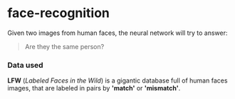 # face-recognition

Given two images from human faces, the neural network will try to answer:
> Are they the same person?

### Data used

**LFW** (*Labeled Faces in the Wild*) is a gigantic database full of human faces images,
that are labeled in pairs by **'match'** or **'mismatch'**.